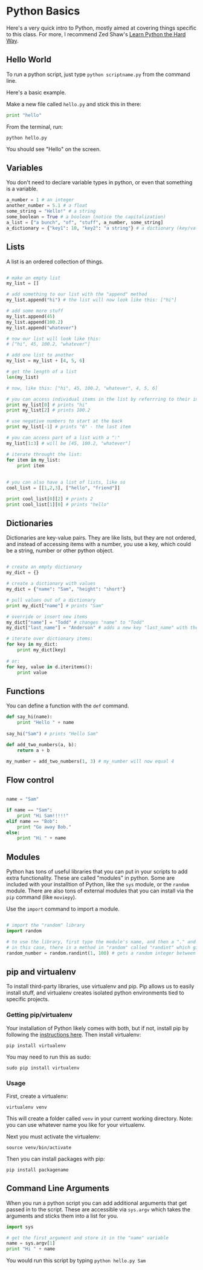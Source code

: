 # Python Basics

Here's a very quick intro to Python, mostly aimed at covering things specific to this class. For more, I recommend Zed Shaw's [Learn Python the Hard Way](https://learnpythonthehardway.org/book/).

## Hello World

To run a python script, just type ```python scriptname.py``` from the command line.

Here's a basic example.

Make a new file called ```hello.py``` and stick this in there:

```python
print "hello"
```

From the terminal, run:

```
python hello.py
```

You should see "Hello" on the screen.

## Variables

You don't need to declare variable types in python, or even that something is a variable.

```python
a_number = 1 # an integer
another_number = 5.1 # a float
some_string = "Hello!" # a string
some_boolean = True # a boolean (notice the capitalization)
a_list = ["a bunch", "of", "stuff", a_number, some_string]
a_dictionary = {"key1": 10, "key2": "a string"} # a dictionary (key/value pairs)
```


## Lists

A list is an ordered collection of things.

```python

# make an empty list
my_list = []

# add something to our list with the "append" method
my_list.append("hi") # the list will now look like this: ["hi"]

# add some more stuff
my_list.append(45)
my_list.append(100.2)
my_list.append("whatever")

# now our list will look like this:
# ["hi", 45, 100.2, "whatever"]

# add one list to another
my_list = my_list + [4, 5, 6]

# get the length of a list
len(my_list)

# now, like this: ["hi", 45, 100.2, "whatever", 4, 5, 6]

# you can access individual items in the list by referrring to their index value
print my_list[0] # prints "hi"
print my_list[2] # prints 100.2

# use negative numbers to start at the back
print my_list[-1] # prints "6" - the last item

# you can access part of a list with a ":"
my_list[1:3] # will be [45, 100.2, "whatever"]

# iterate throught the list:
for item in my_list:
	print item
	
	
# you can also have a list of lists, like so
cool_list = [[1,2,3], ["hello", "friend"]]

print cool_list[0][2] # prints 2
print cool_list[1][0] # prints "hello"
```

## Dictionaries

Dictionaries are key-value pairs. They are like lists, but they are not ordered, and instead of accessing items with a number, you use a key, which could be a string, number or other python object.

```python

# create an empty dictionary
my_dict = {}

# create a dictionary with values
my_dict = {"name": "Sam", "height": "short"}

# pull values out of a dictionary
print my_dict["name"] # prints "Sam"

# override or insert new items
my_dict["name"] = "Todd" # changes "name" to "Todd"
my_dict["last_name"] = "Anderson" # adds a new key "last_name" with the value "Anderson"

# iterate over dictionary items:
for key in my_dict:
	print my_dict[key]
	
# or:
for key, value in d.iteritems():
	print value
```

## Functions

You can define a function with the ```def``` command.

```python
def say_hi(name):
    print "Hello " + name
    
say_hi("Sam") # prints "Hello Sam"

def add_two_numbers(a, b):
    return a + b

my_number = add_two_numbers(1, 3) # my_number will now equal 4
```

## Flow control

```python

name = "Sam"

if name == "Sam":
	print "Hi Sam!!!!!"
elif name == "Bob":
	print "Go away Bob."
else:
	print "Hi " + name
```


## Modules
Python has tons of useful libraries that you can put in your scripts to add extra functionality. These are called "modules" in python. Some are included with your installtion of Python, like the ```sys``` module, or the ```random``` module. There are also tons of external modules that you can install via the ```pip``` command (like ```moviepy```).

Use the ```import``` command to import a module.

```python

# import the "random" library
import random

# to use the library, first type the module's name, and then a "." and then the method you want to use
# in this case, there is a method in "random" called "randint" which gives us a random integer
random_number = random.randint(1, 100) # gets a random integer between 1 and 100)

```

## pip and virtualenv
To install third-party libraries, use virtualenv and pip. Pip allows us to easily install stuff, and virtualenv creates isolated python environments tied to specific projects.

### Getting pip/virtualenv

Your installation of Python likely comes with both, but if not, install pip by following the [instructions here](https://pip.pypa.io/en/stable/installing/). Then install virtualenv:

```
pip install virtualenv
```

You may need to run this as sudo:

```
sudo pip install virtualenv
```

### Usage
First, create a virtualenv:

```
virtualenv venv
```

This will create a folder called ```venv``` in your current working directory. Note: you can use whatever name you like for your virtualenv.

Next you must activate the virtualenv:

```
source venv/bin/activate
```

Then you can install packages with pip:

```
pip install packagename
```


## Command Line Arguments

When you run a python script you can add additional arguments that get passed in to the script. These are accessible via  ```sys.argv``` which takes the arguments and sticks them into a list for you.

```python
import sys

# get the first argument and store it in the "name" variable
name = sys.argv[1]
print "Hi " + name
```

You would run this script by typing ```python hello.py Sam```